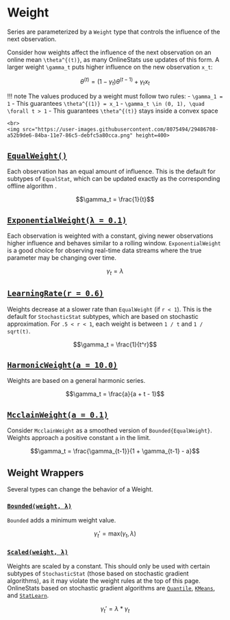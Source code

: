# Weight

Series are parameterized by a `Weight` type that controls the influence of the next observation.


Consider how weights affect the influence of the next observation on an online mean ``\theta^{(t)}``, as many OnlineStats use updates of this form.  A larger weight  ``\gamma_t`` puts higher influence on the new observation ``x_t``:

```math
\theta^{(t)} = (1-\gamma_t)\theta^{(t-1)} + \gamma_t x_t
```

!!! note 
    The values produced by a weight must follow two rules:
    - ``\gamma_1 = 1``
      - This guarantees ``\theta^{(1)} = x_1``
    - ``\gamma_t \in (0, 1), \quad \forall t > 1``
      - This guarantees ``\theta^{(t)}`` stays inside a convex space

```@raw html
<br>
<img src="https://user-images.githubusercontent.com/8075494/29486708-a52b9de6-84ba-11e7-86c5-debfc5a80cca.png" height=400>
```

## [`EqualWeight()`](@ref)

Each observation has an equal amount of influence.  This is the default for subtypes of 
`EqualStat`, which can be updated exactly as the corresponding offline algorithm .

```math
\gamma_t = \frac{1}{t}
```

## [`ExponentialWeight(λ = 0.1)`](@ref)

Each observation is weighted with a constant, giving newer observations higher influence
and behaves similar to a rolling window.  `ExponentialWeight` is a good choice for observing 
real-time data streams where the true parameter may be changing over time.

```math
\gamma_t = \lambda
```

## [`LearningRate(r = 0.6)`](@ref)

Weights decrease at a slower rate than `EqualWeight` (if `r < 1`).  This is the default for
`StochasticStat` subtypes, which are based on stochastic approximation.  For `.5 < r < 1`,
each weight is between `1 / t` and `1 / sqrt(t)`.

```math
\gamma_t = \frac{1}{t^r}
```

## [`HarmonicWeight(a = 10.0)`](@ref)

Weights are based on a general harmonic series.

```math
\gamma_t = \frac{a}{a + t - 1}
```

## [`McclainWeight(a = 0.1)`](@ref)

Consider `McclainWeight` as a smoothed version of `Bounded{EqualWeight}`.  Weights approach
a positive constant `a` in the limit.

```math
\gamma_t = \frac{\gamma_{t-1}}{1 + \gamma_{t-1} - a}
```

## Weight Wrappers

Several types can change the behavior of a Weight.

### [`Bounded(weight, λ)`](@ref)

`Bounded` adds a minimum weight value.

```math
\gamma_t' = \text{max}(\gamma_t, λ)
```

### [`Scaled(weight, λ)`](@ref)

Weights are scaled by a constant.  This should only be used with certain subtypes of 
`StochasticStat` (those based on stochastic gradient algorithms), as it may violate the 
weight rules at the top of this page.  OnlineStats based on stochastic gradient algorithms 
are [`Quantile`](@ref), [`KMeans`](@ref), and [`StatLearn`](@ref).

```math
\gamma_t' = λ * \gamma_t
```
